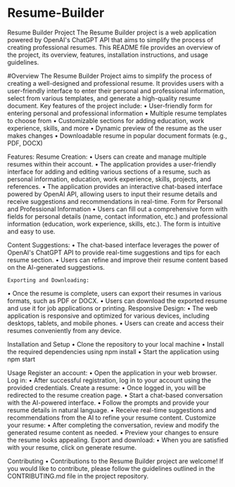 # Resume-Builder
Resume Builder Project
The Resume Builder project is a web application powered by OpenAI's ChatGPT API that aims to simplify the process of creating professional resumes. This README file provides an overview of the project, its overview, features, installation instructions, and usage guidelines.

#Overview
The Resume Builder Project aims to simplify the process of creating a well-designed and professional resume. It provides users with a user-friendly interface to enter their personal and professional information, select from various templates, and generate a high-quality resume document.
Key features of the project include:
•	User-friendly form for entering personal and professional information
•	Multiple resume templates to choose from
•	Customizable sections for adding education, work experience, skills, and more
•	Dynamic preview of the resume as the user makes changes
•	Downloadable resume in popular document formats (e.g., PDF, DOCX)

Features:
    Resume Creation:
•	Users can create and manage multiple resumes within their account.
•	The application provides a user-friendly interface for adding and editing various sections of a resume, such as personal information, education, work experience, skills, projects, and references.
•	The application provides an interactive chat-based interface powered by OpenAI API, allowing users to input their resume details and receive suggestions and recommendations in real-time.
    Form for Personal and Professional Information
•	Users can fill out a comprehensive form with fields for personal details (name, contact information, etc.) and professional information (education, work experience, skills, etc.). The form is intuitive and easy to use.

Content Suggestions:
•	The chat-based interface leverages the power of OpenAI's ChatGPT API to provide real-time suggestions and tips for each resume section.
•	Users can refine and improve their resume content based on the AI-generated suggestions.

    Exporting and Downloading:
•	Once the resume is complete, users can export their resumes in various formats, such as PDF or DOCX.
•	Users can download the exported resume and use it for job applications or printing.
    Responsive Design:
•	The web application is responsive and optimized for various devices, including desktops, tablets, and mobile phones.
•	Users can create and access their resumes conveniently from any device.

Installation and Setup
•	Clone the repository to your local machine
•	Install the required dependencies using npm install
•	Start the application using npm start


Usage
Register an account:
•	Open the application in your web browser.
Log in:
•	After successful registration, log in to your account using the provided credentials.
Create a resume:
•	Once logged in, you will be redirected to the resume creation page.
•	Start a chat-based conversation with the AI-powered interface.
•	Follow the prompts and provide your resume details in natural language.
•	Receive real-time suggestions and recommendations from the AI to refine your resume content.
Customize your resume:
•	After completing the conversation, review and modify the generated resume content as needed.
•	Preview your changes to ensure the resume looks appealing.
Export and download:
•	When you are satisfied with your resume, click on generate resume.

Contributing
•	Contributions to the Resume Builder project are welcome! If you would like to contribute, please follow the guidelines outlined in the CONTRIBUTING.md file in the project repository.    


